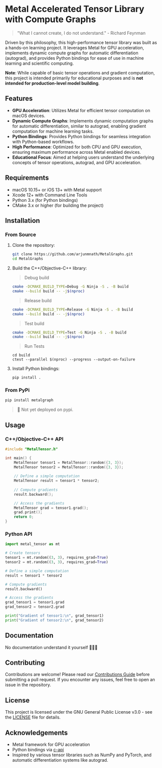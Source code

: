 # Metal Accelerated Tensor Library with Compute Graphs

> "What I cannot create, I do not understand." - Richard Feynman

Driven by this philosophy, this high-performance tensor library was built as a hands-on learning project. It leverages Metal for GPU acceleration, implements dynamic compute graphs for automatic differentiation (autograd), and provides Python bindings for ease of use in machine learning and scientific computing.

**Note**:  While capable of basic tensor operations and gradient computation, this project is intended primarily for educational purposes and is **not intended for production-level model building**.
## Features

- **GPU Acceleration**: Utilizes Metal for efficient tensor computation on macOS devices.
- **Dynamic Compute Graphs**: Implements dynamic computation graphs for automatic differentiation, similar to autograd, enabling gradient computation for machine learning tasks.
- **Python Bindings**: Provides Python bindings for seamless integration with Python-based workflows.
- **High Performance**: Optimized for both CPU and GPU execution, ensuring maximum performance across Metal enabled devices.
- **Educational Focus**: Aimed at helping users understand the underlying concepts of tensor operations, autograd, and GPU acceleration.

## Requirements

- macOS 10.15+ or iOS 13+ with Metal support
- Xcode 12+ with Command Line Tools
- Python 3.x (for Python bindings)
- CMake 3.x or higher (for building the project)
<!--
## Project Structure

```
.
├── src
│   └── beta
│   │   ├── cpu.cpp
│   │   ├── cpu.h
│   │   ├── device.cpp
│   │   ├── device.h
│   │   ├── mps_helper.mm
│   │   ├── mps_helper.h
│   │   └── tensor.mm
│   ├──  matrix.cpp
│   ├──  mps.h
│   ├──  mps.nm
│   ├── Shaders.metal
│   ├── tensor.mm
│   └── wrapper.cpp
├── tests
│   ├── CMakeLists.txt
│   ├── ...
│   └──
├── examples
│   └── mlp
│       ├── activations
│       │   ├── __init__.py
│       │   └── main.py
│       ├── costs
│       │   ├── __init__.py
│       │   └── main.py
│       ├── layers
│       │   ├── __init__.py
│       │   └── main.py
│       ├── optimizers
│       │   ├── __init__.py
│       │   └── main.py
│       ├── tensors
│       │   ├── __init__.py
│       │   └── tensor.py
│       ├── tests
│       │   ├── activation_methods.py
│       │   ├── cost_methods.py
│       │   └── layer.py
│       └── tf_impl
│           ├── data.json
│           ├── gpt-version.py
│           ├── mnist_model.h5
│           └── requirements.txt
├── .gitignore
├── build_ext.py
├── CMakeLists.txt
├── LICENSE
├── MANIFEST.in
├── pyproject.toml
├── README.md
├── setup.py
└── setup.cfg
``` -->
## Installation

### From Source

1. Clone the repository:
   ```bash
   git clone https://github.com/arjunmnath/MetalGraphs.git
   cd MetalGraphs
   ```

2. Build the C++/Objective-C++ library:
   > Debug build
   ```bash
   cmake -DCMAKE_BUILD_TYPE=Debug -G Ninja -S . -B build
   cmake --build build -- -j$(nproc)
   ```
   > Release build
   ```bash
   cmake -DCMAKE_BUILD_TYPE=Release -G Ninja -S . -B build
   cmake --build build -- -j$(nproc)
   ```
   > Test build
   ```bash
   cmake -DCMAKE_BUILD_TYPE=Test -G Ninja -S . -B build
   cmake --build build -- -j$(nproc)
   ```
   > Run Tests
   ```
   cd build
   ctest --parallel $(nproc) --progress --output-on-failure 
   ```

4. Install Python bindings:
   ```bash
   pip install .
   ```


### From PyPi

```bash
pip install metalgraph
```

> 🚧 Not yet deployed on pypi.
## Usage

### C++/Objective-C++ API

```cpp
#include "MetalTensor.h"

int main() {
    MetalTensor tensor1 = MetalTensor::random({3, 3});
    MetalTensor tensor2 = MetalTensor::random({3, 3});
    
    // Define a simple computation
    MetalTensor result = tensor1 * tensor2;
    
    // Compute gradients
    result.backward();

    // Access the gradients
    MetalTensor grad = tensor1.grad();
    grad.print();
    return 0;
}
```

### Python API

```python
import metal_tensor as mt

# Create tensors
tensor1 = mt.random((3, 3), requires_grad=True)
tensor2 = mt.random((3, 3), requires_grad=True)

# Define a simple computation
result = tensor1 * tensor2

# Compute gradients
result.backward()

# Access the gradients
grad_tensor1 = tensor1.grad
grad_tensor2 = tensor2.grad

print("Gradient of tensor1:\n", grad_tensor1)
print("Gradient of tensor2:\n", grad_tensor2)
```

## Documentation

<!-- For detailed documentation on the API and advanced usage, refer to the [docs](docs). -->
No documentation understand it yourself 🤷🏻‍♂️


## Contributing
Contributions are welcome! Please read our [Contributions Guide](CONTRIBUTING.md) before submitting a pull request. If you encounter any issues, feel free to open an issue in the repository.

## License

This project is licensed under the GNU General Public License v3.0 - see the [LICENSE](LICENSE) file for details.

## Acknowledgements

- Metal framework for GPU acceleration
- Python bindings via [c-api](https://docs.python.org/3/c-api/)
- Inspired by various tensor libraries such as NumPy and PyTorch, and automatic differentiation systems like autograd.
